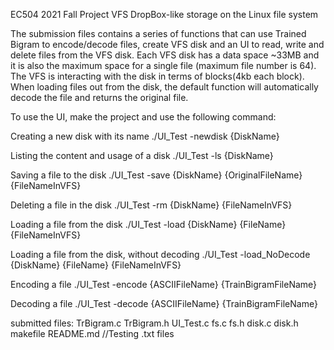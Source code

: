EC504 2021 Fall Project VFS DropBox-like storage on the Linux file system

	
The submission files contains a series of functions that can use Trained Bigram to encode/decode
files, create VFS disk and an UI to read, write and delete files from the VFS disk. Each VFS disk has
 a data space ~33MB and it is also the maximum space for a single file (maximum file number is 64).
The VFS is interacting with the disk in terms of blocks(4kb each block). When loading files out from 
the disk, the default function will automatically decode the file and returns the original file.

To use the UI, make the project and use the following command:

Creating a new disk with its name
./UI_Test -newdisk {DiskName}

Listing the content and usage of a disk
./UI_Test -ls {DiskName}

Saving a file to the disk
./UI_Test -save {DiskName} {OriginalFileName} {FileNameInVFS}

Deleting a file in the disk
./UI_Test -rm {DiskName} {FileNameInVFS}

Loading a file from the disk
./UI_Test -load {DiskName} {FileName} {FileNameInVFS}

Loading a file from the disk, without decoding
./UI_Test -load_NoDecode {DiskName} {FileName} {FileNameInVFS}

Encoding a file
./UI_Test -encode {ASCIIFileName} {TrainBigramFileName}

Decoding a file
./UI_Test -decode {ASCIIFileName} {TrainBigramFileName}


submitted files:
	TrBigram.c
	TrBigram.h
	UI_Test.c
	fs.c
	fs.h
	disk.c
	disk.h
	makefile
	README.md
	//Testing .txt files



